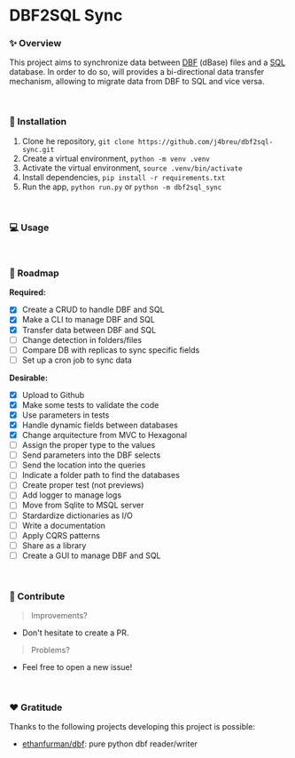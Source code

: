 # DBF2SQL Sync


### ✨ Overview

This project aims to synchronize data between [DBF](https://en.wikipedia.org/wiki/DBF) (dBase) files and a [SQL](https://en.wikipedia.org/wiki/SQL) database. In order to do so, will provides a bi-directional data transfer mechanism, allowing to migrate data from DBF to SQL and vice versa.

&nbsp;

### 🔌 Installation

1. Clone he repository, `git clone https://github.com/j4breu/dbf2sql-sync.git`
2. Create a virtual environment, `python -m venv .venv`
3. Activate the virtual environment, `source .venv/bin/activate`
4. Install dependencies, `pip install -r requirements.txt`
5. Run the app, `python run.py` or `python -m dbf2sql_sync`

&nbsp;

### 💻 Usage


&nbsp;

### 📝 Roadmap

**Required:**
- [x] Create a CRUD to handle DBF and SQL
- [x] Make a CLI to manage DBF and SQL
- [x] Transfer data between DBF and SQL
- [ ] Change detection in folders/files
- [ ] Compare DB with replicas to sync specific fields
- [ ] Set up a cron job to sync data

**Desirable:**
- [x] Upload to Github
- [x] Make some tests to validate the code
- [x] Use parameters in tests
- [x] Handle dynamic fields between databases
- [x] Change arquitecture from MVC to Hexagonal 
- [ ] Assign the proper type to the values
- [ ] Send parameters into the DBF selects
- [ ] Send the location into the queries
- [ ] Indicate a folder path to find the databases
- [ ] Create proper test (not previews)
- [ ] Add logger to manage logs
- [ ] Move from Sqlite to MSQL server
- [ ] Stardardize dictionaries as I/O
- [ ] Write a documentation
- [ ] Apply CQRS patterns
- [ ] Share as a library
- [ ] Create a GUI to manage DBF and SQL

&nbsp;

### 👐 Contribute

> Improvements?

- Don't hesitate to create a PR.

> Problems?

- Feel free to open a new issue!

&nbsp;

### ❤️  Gratitude

Thanks to the following projects developing this project is possible:

- [ethanfurman/dbf](https://github.com/ethanfurman/dbf): pure python dbf reader/writer
